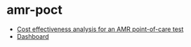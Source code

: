# amr-poct

* [Cost effectiveness analysis for an AMR point-of-care test](https://athowes.github.io/amr-poct/model)
* [Dashboard](https://athowes.github.io/amr-poct/dashboard)
